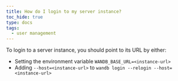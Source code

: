 ```yaml
---
title: How do I login to my server instance?
toc_hide: true
type: docs
tags:
  - user management
---
```


To login to a server instance, you should point to its URL by either:
- Setting the environment variable `WANDB_BASE_URL=<instance-url>`
- Adding `--host=<instance-url>` to `wandb login --relogin --host=<instance-url>`
